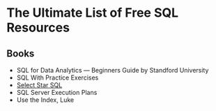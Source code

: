 # The Ultimate List of Free SQL Resources

## Books
- SQL for Data Analytics — Beginners Guide by Standford University
- SQL With Practice Exercises
- [Select Star SQL](https://selectstarsql.com/)
- SQL Server Execution Plans
- Use the Index, Luke
